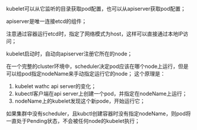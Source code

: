 
kubelet可以从它监听的目录获取pod配置，也可以从apiserver获取pod配置；

apiserver是唯一连接etcd的组件；

注意通过容器运行etcd时，指定了网络模式为host，这样可以直接通过本地IP访问；

kubelet启动时，自动向apiserver注册它所在的node；

在一个完整的cluster环境中，scheduler决定pod应该在哪个node上运行，但是可以给pod指定nodeName来手动指定运行它的node；
这个原理是：
1. kubelet wathc api server的变化；
2. kubectl客户端在api server上创建一个pod，并指定在nodeName上运行；
3. nodeName上的kubelet发现这个新pode，开始运行它；

如果集群中没有scheduler，且kubctl创建容器时没有指定nodeName，则pod将一直处于Pending状态，不会被任何node的kubelet执行；

